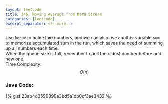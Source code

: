 ```yaml
---
layout: leetcode
title: 346. Moving Average from Data Stream
categories: [leetcode]
excerpt_separator: <!--more-->
---
```

Use `Deque` to holde **live** numbers, and we can also use another variable `sum` to memorize accumulated sum in the run, which saves the need of summing up all numbers each time.  
When the queue size is full, remember to poll the oldest number before add new one.  
Time Complexity: $$O(n)$$
<!--more-->

### Java Code:
{% gist 23ab4d3590899a3bd5a1db0cf3ae3432 %}

<div
  class="fb-like"
  data-share="true"
  data-width="450"
  data-show-faces="true">
</div>
<div class="fb-comments" data-href="https://tyge318.github.io/{{page.title}}/" data-numposts="10"></div>
